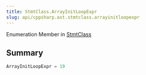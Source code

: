 ```yaml
---
title: StmtClass.ArrayInitLoopExpr
slug: api/cppsharp.ast.stmtclass.arrayinitloopexpr
---
```

Enumeration Member in [StmtClass](/api/cppsharp/ast/stmtclass)

## Summary



```csharp
ArrayInitLoopExpr = 19
```

